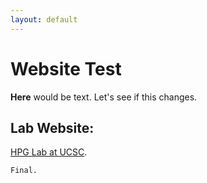 ```yaml
---
layout: default
---
```


# Website Test

**Here** would be text. Let's see if this changes.


## Lab Website:
[HPG Lab at UCSC](https://ucschpg.wordpress.com/).


```
Final.
```